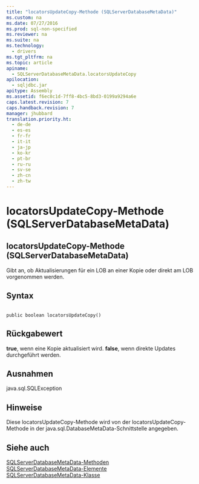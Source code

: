 ```yaml
---
title: "locatorsUpdateCopy-Methode (SQLServerDatabaseMetaData)"
ms.custom: na
ms.date: 07/27/2016
ms.prod: sql-non-specified
ms.reviewer: na
ms.suite: na
ms.technology: 
  - drivers
ms.tgt_pltfrm: na
ms.topic: article
apiname: 
  - SQLServerDatabaseMetaData.locatorsUpdateCopy
apilocation: 
  - sqljdbc.jar
apitype: Assembly
ms.assetid: f6ec8c1d-7ff8-4bc5-8bd3-0199a9294a6e
caps.latest.revision: 7
caps.handback.revision: 7
manager: jhubbard
translation.priority.ht: 
  - de-de
  - es-es
  - fr-fr
  - it-it
  - ja-jp
  - ko-kr
  - pt-br
  - ru-ru
  - sv-se
  - zh-cn
  - zh-tw
---
```

# locatorsUpdateCopy-Methode (SQLServerDatabaseMetaData)
    
## locatorsUpdateCopy\-Methode \(SQLServerDatabaseMetaData\)  
 Gibt an, ob Aktualisierungen für ein LOB an einer Kopie oder direkt am LOB vorgenommen werden.  
  
## Syntax  
  
```  
  
public boolean locatorsUpdateCopy()  
```  
  
## Rückgabewert  
 **true**, wenn eine Kopie aktualisiert wird. **false**, wenn direkte Updates durchgeführt werden.  
  
## Ausnahmen  
 java.sql.SQLException  
  
## Hinweise  
 Diese locatorsUpdateCopy\-Methode wird von der locatorsUpdateCopy\-Methode in der java.sql.DatabaseMetaData\-Schnittstelle angegeben.  
  
## Siehe auch  
 [SQLServerDatabaseMetaData-Methoden](../content/SQLServerDatabaseMetaData-Methods.md)   
 [SQLServerDatabaseMetaData-Elemente](../content/SQLServerDatabaseMetaData-Members.md)   
 [SQLServerDatabaseMetaData-Klasse](../content/SQLServerDatabaseMetaData-Class.md)  
  
  